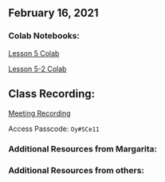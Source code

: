 ## February 16, 2021

### Colab Notebooks:
[Lesson 5 Colab](https://colab.research.google.com/drive/1kGpoO7sNoMhSEOpyGHfE1uwZe1BeXUR3?usp=sharing)

[Lesson 5-2 Colab](https://colab.research.google.com/drive/14NJoEm1D6bMdQVgFoFHz4o6wyna2q8tY?usp=sharing)

## Class Recording:
[Meeting Recording](https://us02web.zoom.us/rec/share/ZpHKk54nZ9eU8XeeH41V-UldKZXCe-KXPgRf0cf-GnlVJA8YwZxJIeudkLmsqXfi.5hpIKjcGcs4xxkXV)

Access Passcode: `Oy#SCe11`

### Additional Resources from Margarita:

### Additional Resources from others: 
